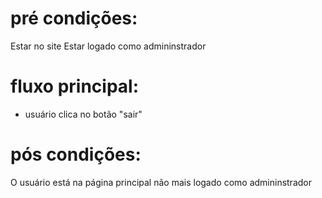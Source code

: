 # pré condições:
Estar no site
Estar logado como admininstrador

# fluxo principal:
- usuário clica no botão "sair"

# pós condições:
O usuário está na página principal não mais logado como admininstrador
